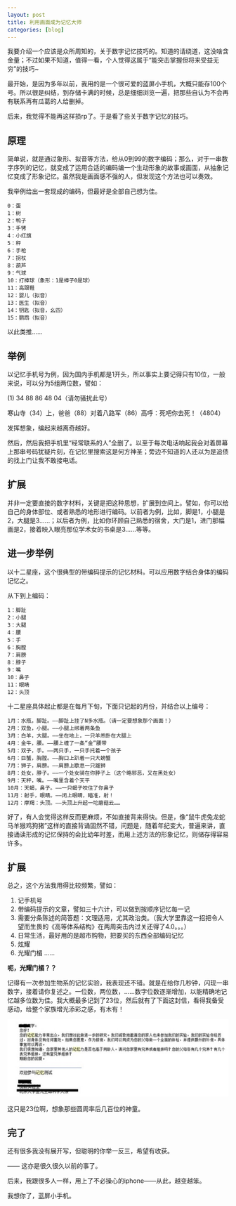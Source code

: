 ```yaml
---
layout: post
title: 利用画面成为记忆大师
categories: [blog]
---
```


我要介绍一个应该是众所周知的，关于数字记忆技巧的。知道的请绕道，这没啥含金量；不过如果不知道，值得一看，个人觉得这属于“能突击掌握但将来受益无穷”的技巧~

最开始，是因为多年以前，我用的是一个很可爱的蓝屏小手机，大概只能存100个号。所以很是纠结，到存储卡满的时候，总是细细浏览一遍，把那些自认为不会再有联系再有瓜葛的人给删掉。

后来，我觉得不能再这样损rp了。于是看了些关于数字记忆的技巧。


## 原理

简单说，就是通过象形、拟音等方法，给从0到99的数字编码；那么，对于一串数字序列的记忆，就变成了运用合适的编码编一个生动形象的故事或画面，从抽象记忆变成了形象记忆。虽然我是画面感不强的人，但发现这个方法也可以奏效。

我举例给出一套现成的编码，但最好是全部自己想为佳。

```
0：蛋
1：树
2：鸭子
3：手铐
4：小红旗
5：秤
6：手枪
7：拐杖
8：葫芦
9：气球
10：打棒球（象形：1是棒子0是球）
11：高跟鞋
12：婴儿（拟音）
13：医生（拟音）
14：钥匙（拟音，幺四）
15：鹦鹉（拟音）
```

以此类推……



## 举例

以记忆手机号为例，因为国内手机都是1开头，所以事实上要记得只有10位，一般来说，可以分为5组两位数，譬如：

(1) 34 88 86 48 04（请勿骚扰此号）

寒山寺（34）上，爸爸（88）对着八路军（86）高呼：死吧你去死！（4804）

发挥想象，编起来越离奇越好。


然后，然后我把手机里“经常联系的人”全删了。以至于每次电话响起我会对着屏幕上那串号码犹疑片刻，在记忆里搜索这是何方神圣；旁边不知道的人还以为是追债的找上门让我不敢接电话。


## 扩展

并非一定要直接的数字材料，关键是把这种思想，扩展到空间上。譬如，你可以给自己的身体部位、或者熟悉的地形进行编码。以前者为例，比如，脚是1，小腿是2，大腿是3……；以后者为例，比如你环顾自己熟悉的宿舍，大门是1，进门那幅画是2，接着映入眼亮那位学术女的书桌是3……等等。


## 进一步举例

以十二星座，这个很典型的带编码提示的记忆材料。可以应用数字结合身体的编码记忆之。

从下到上编码：

```
1：脚趾
2：小腿
3：大腿
4：腰
5：手
6：胸膛
7：肩膀
8：脖子
9：嘴
10：鼻子
11：眼睛
12：头顶
```

十二星座具体起止都是在每月下旬，下面只记起的月份，并结合以上编号：

```
1月：水瓶，脚趾。——脚趾上挂了N多水瓶。（请一定要想象那个画面！）
2月：双鱼，小腿。——小腿上绑着两条鱼
3月：白羊，大腿。——坐在地上，一只羊羔卧在大腿上
4月：金牛，腰。——腰上缠了一条“金”腰带
5月：双子，手。——两只手，一只手托着一个孩子
6月：巨蟹，胸膛。——胸口上趴着一只大螃蟹
7月：狮子，肩膀。——肩膀上歇息一只雄狮
8月：处女，脖子。——一个处女骑在你脖子上（这个略邪恶，又在黑处女）
9月：天秤，嘴。——嘴里含着个天平
10月：天蝎，鼻子。——一只蝎子咬住了你鼻子
11月：射手，眼睛。——闭上眼睛，瞄准，射！
12月：摩羯：头顶。——头顶上升起一坨蘑菇云……
```

好了，有人会觉得这样反而更麻烦，不如直接背来得快。但是，像“鼠牛虎兔龙蛇马羊猴鸡狗猪”这样的直接背诵固然不错，问题是，随着年纪变大，普遍来讲，直接诵读形成的记忆保持的会比幼年时差，而用上述方法的形象记忆，则储存得容易许多。


## 扩展

总之，这个方法我用得比较频繁，譬如：

1. 记手机号
1. 带编码提示的文章，譬如三十六计，可以做到按顺序记忆每一记
1. 需要分条陈述的简答题：文理适用，尤其政治类。（我大学里靠这一招把令人望而生畏的《高等体系结构》在两周突击内过关还得了4.0。。。）
1. 日常生活，最好用的是超市购物，把要买的东西全部编码记忆
1. 炫耀
1. 光耀门楣
……


<b>呃，光耀门楣？？</b>

记得有一次参加生物系的记忆实验，我表现还不错。就是在给你几秒钟，闪现一串数字，接着请你复述之。一位数，两位数，……数字位数逐渐增加，以能精确地记忆越多位数为佳。我大概最多记到了23位，然后就有了下面这封信，看得我备受感动，给整个家族增光添彩之感，有木有！

![](/images/bio.jpg)


这只是23位啊，想象那些圆周率后几百位的神童。



## 完了

还有很多我没有展开写，但聪明的你举一反三，希望有收获。


——
这亦是很久很久以前的事了。

后来，我跟很多人一样，用上了不必操心的iphone——从此，越变越笨。

我想你了，蓝屏小手机。